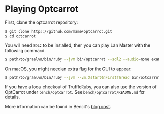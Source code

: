 # Playing Optcarrot

First, clone the optcarrot repository:

```bash
$ git clone https://github.com/mame/optcarrot.git
$ cd optcarrot
```

You will need `SDL2` to be installed, then you can play Lan Master  with the
following command.

```bash
$ path/to/graalvm/bin/ruby --jvm bin/optcarrot --sdl2 --audio=none examples/Lan_Master.nes
```

On macOS, you might need an extra flag for the GUI to appear:

```bash
$ path/to/graalvm/bin/ruby --jvm --vm.XstartOnFirstThread bin/optcarrot --sdl2 --audio=none examples/Lan_Master.nes
```

If you have a local checkout of TruffleRuby, you can also use the version of
OptCarrot under `bench/optcarrot`. See `bench/optcarrot/README.md` for details.

More information can be found in Benoit's [blog
post](https://eregon.me/blog/2016/11/28/optcarrot.html).
